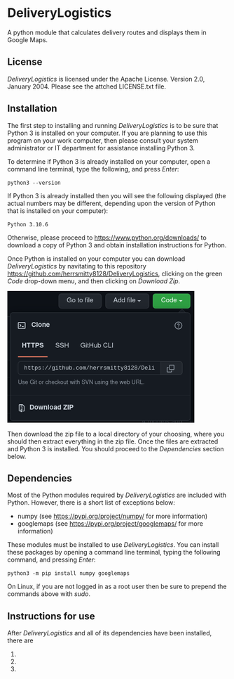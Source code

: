 # DeliveryLogistics

A python module that calculates delivery routes and displays them in Google Maps. 

## License

*DeliveryLogistics* is licensed under the Apache License. Version 2.0, January 2004. Please see the attched LICENSE.txt file.

## Installation

The first step to installing and running _DeliveryLogistics_ is to be sure that Python 3 is installed on your computer. If you are planning to use this program on your work computer, then please consult your system administrator or IT department for assistance installing Python 3.

To determine if Python 3 is already installed on your computer, open a command line terminal, type the following, and press _Enter_:

```
python3 --version
```
If Python 3 is already installed then you will see the following displayed (the actual numbers may be different, depending upon the version of Python that is installed on your computer):
```
Python 3.10.6
```
Otherwise, please proceed to https://www.python.org/downloads/ to download a copy of Python 3 and obtain installation instructions for Python.

Once Python is installed on your computer you can download _DeliveryLogistics_ by navitating to this repository https://github.com/herrsmitty8128/DeliveryLogistics, clicking on the green _Code_ drop-down menu, and then clicking on _Download Zip_. 

![How to download DeliveryLogistics](https://github.com/herrsmitty8128/DeliveryLogistics/blob/main/img/download_menu.png)

Then download the zip file to a local directory of your choosing, where you should then extract everything in the zip file. Once the files are extracted and Python 3 is installed. You should proceed to the _Dependencies_ section below.


## Dependencies

Most of the Python modules required by _DeliveryLogistics_ are included with Python. However, there is a short list of exceptions below:

- numpy (see https://pypi.org/project/numpy/ for more information)
- googlemaps (see https://pypi.org/project/googlemaps/ for more information)

These modules must be installed to use _DeliveryLogistics_. You can install these packages by opening a command line terminal, typing the following command, and pressing _Enter_:

```
python3 -m pip install numpy googlemaps
```

On Linux, if you are not logged in as a root user then be sure to prepend the commands above with _sudo_.

## Instructions for use

After _DeliveryLogistics_ and all of its dependencies have been installed, there are 

1. 
2. 
3. 